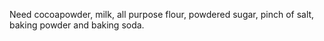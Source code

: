 Need cocoapowder, milk, all purpose flour, powdered sugar, pinch of salt, baking powder and baking soda.